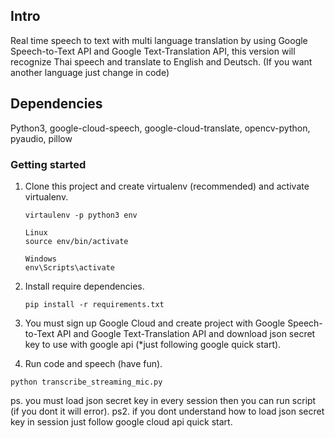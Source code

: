 ## Intro

Real time speech to text with multi language translation by using Google Speech-to-Text API and Google Text-Translation API,
this version will recognize Thai speech and translate to English and Deutsch. (If you want another language just change in code)

## Dependencies

Python3, google-cloud-speech, google-cloud-translate, opencv-python, pyaudio, pillow

### Getting started

1. Clone this project and create virtualenv (recommended) and activate virtualenv.
    ```
    virtaulenv -p python3 env
 
    Linux
    source env/bin/activate
    
    Windows
    env\Scripts\activate
    ```
    
2. Install require dependencies.
    ```
    pip install -r requirements.txt
    ```
    
3. You must sign up Google Cloud and create project with Google Speech-to-Text API and Google Text-Translation API and
download json secret key to use with google api (*just following google quick start).


4. Run code and speech (have fun).
  ```
  python transcribe_streaming_mic.py
  ```
  
ps. you must load json secret key in every session then you can run script (if you dont it will error).
ps2. if you dont understand how to load json secret key in session just follow google cloud api quick start.
